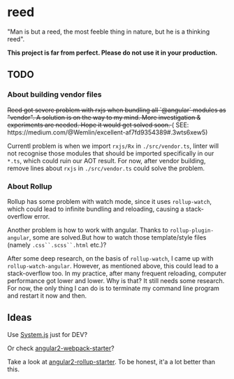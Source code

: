 # reed

"Man is but a reed, the most feeble thing in nature, but he is a thinking reed".

**This project is far from perfect. Please do not use it in your production.**

## TODO

### About building vendor files

<del>
Reed got severe problem with rxjs when bundling all `@angular` modules as "vendor". A solution is on the way to my mind. More investigation & experiments are needed. Hope it would get solved soon.
</del>(
SEE: https://medium.com/@Wemlin/excellent-af7fd9354389#.3wts6xew5)

Currentl problem is when we import `rxjs/Rx` in `./src/vendor.ts`, linter will not recognise those modules that should be imported specifically in our `*.ts`, which could ruin our AOT result. For now, after vendor building, remove lines about `rxjs` in `./src/vendor.ts` could solve the problem.

### About Rollup

Rollup has some problem with watch mode, since it uses `rollup-watch`, which could lead to infinite bundling and reloading, causing a stack-overflow error.

Another problem is how to work with angular. Thanks to `rollup-plugin-angular`, some are solved.But how to watch those template/style files (namely `.css``.scss``.html` etc.)? 

After some deep research, on the basis of `rollup-watch`, I came up with `rollup-watch-angular`. However, as mentioned above, this could lead to a stack-overflow too. In my practice, after many frequent reloading, computer performance got lower and lower. Why is that? It still needs some research. For now, the only thing I can do is to terminate my command line program and restart it now and then.

## Ideas

Use [System.js](http://plnkr.co/edit/HDnJrb3TvSAYgoyRFl2S) just for DEV?

Or check [angular2-webpack-starter](https://github.com/AngularClass/angular2-webpack-starter)?

Take a look at [angular2-rollup-starter](https://github.com/AngusFu/angular2-rollup-starter). To be honest, it'a a lot better than this.
